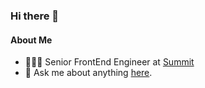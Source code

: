 ### Hi there 👋

#### About Me
- 👩🏻‍💻 Senior FrontEnd Engineer at [Summit](https://summitglobal.com/)
- 💬 Ask me about anything [here](https://github.com/sushmitha-k/sushmitha-k/issues).

<!--
**sushmitha-k/sushmitha-k** is a ✨ _special_ ✨ repository because its `README.md` (this file) appears on your GitHub profile.

Here are some ideas to get you started:

- 🔭 I’m currently working on ...
- 🌱 I’m currently learning ...
- 👯 I’m looking to collaborate on ...
- 🤔 I’m looking for help with ...
- 💬 Ask me about ...
- 📫 How to reach me: ...
- 😄 Pronouns: ...
- ⚡ Fun fact: ...
-->
